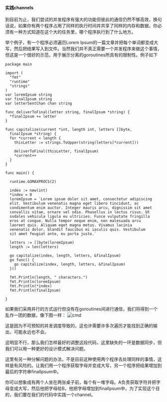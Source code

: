 #### 实践channels

到目前为止，我们尝试的并发程序有强大的功能但彼此的通信仍然不够高效，换句话说，如果你有两个程序占用了同样的执行时间并共享了同样的内存和数据，你必须有一种方式知道在这个大的任务里，哪个程序执行到了什么地方。

举个例子，有一个程序必须遍历Lorem Ipsum的一篇文章并把每个单词都变成大写，然后把结果写入到文件。当然我们并不真正需要一个并发程序来做这个事情，但这是一个很好的示范，用于展示分离的goroutines所具有的限制性。例子如下

````
package main

import (
  "fmt"
  "runtime"
  "strings"
)
var loremIpsum string
var finalIpsum string
var letterSentChan chan string

func deliverToFinal(letter string, finalIpsum *string) {
  *finalIpsum += letter
}

func capitalize(current *int, length int, letters []byte, 
  finalIpsum *string) {
  for *current < length {
    thisLetter := strings.ToUpper(string(letters[*current]))

    deliverToFinal(thisLetter, finalIpsum)
    *current++
  }
}

func main() {

  runtime.GOMAXPROCS(2)

  index := new(int)
  *index = 0
  loremIpsum = `Lorem ipsum dolor sit amet, consectetur adipiscing 
  elit. Vestibulum venenatis magna eget libero tincidunt, ac 
  condimentum enim auctor. Integer mauris arcu, dignissim sit amet 
  convallis vitae, ornare vel odio. Phasellus in lectus risus. Ut 
  sodales vehicula ligula eu ultricies. Fusce vulputate fringilla 
  eros at congue. Nulla tempor neque enim, non malesuada arcu 
  laoreet quis. Aliquam eget magna metus. Vivamus lacinia 
  venenatis dolor, blandit faucibus mi iaculis quis. Vestibulum 
  sit amet feugiat ante, eu porta justo.`

  letters := []byte(loremIpsum)
  length := len(letters)

  go capitalize(index, length, letters, &finalIpsum)
  go func() {
    go capitalize(index, length, letters, &finalIpsum)
  }()

  fmt.Println(length, " characters.")
  fmt.Println(loremIpsum)
  fmt.Println(*index)
  fmt.Println(finalIpsum)

}
````

如果我们采用并行的方式运行但没有在goroutines间进行通信，我们将得到一个乱作一团的数据，像下图一样：
![cmd](http://lubia-me.qiniudn.com/cmd.png)

这是因为不可预知的并发调度导致的，这也许需要许多次遍历才能找到正确的输出，可能永远也不会。

这明显不行，那么我们怎样最好的调整这段代码，这里缺失的一环是数据同步，但我们可以用一种更好的设计模式解决问题。

这里有另一种分解问题的办法，不是目前这种使用两个程序去处理同样的事情，这样是有风险的。让我们用一个程序获取字母并变成大写，另一个程序把结果增加到最后的字符串finalIpsum中。

你可以想象成有两个人坐在两张桌子前，每个有一堆字母。A负责获取字符并把字母变成大写，然后他把字母给B，他把字母增加到finalIpsum中，为了实现这个目的，我们要在我们的代码中实践一个channel。